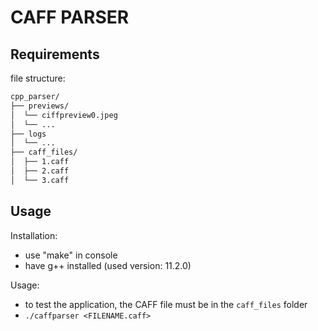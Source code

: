 # CAFF PARSER	

## Requirements
file structure:
```bash
cpp_parser/
├── previews/
│  └── ciffpreview0.jpeg
│  └── ...
├── logs
│  └── ...
├── caff_files/
│  ├── 1.caff
│  ├── 2.caff
│  └── 3.caff
```

## Usage
Installation:
- use "make" in console
- have g++ installed (used version: 11.2.0)

Usage:
- to test the application, the CAFF file must be in the `caff_files` folder
- `./caffparser <FILENAME.caff>`
